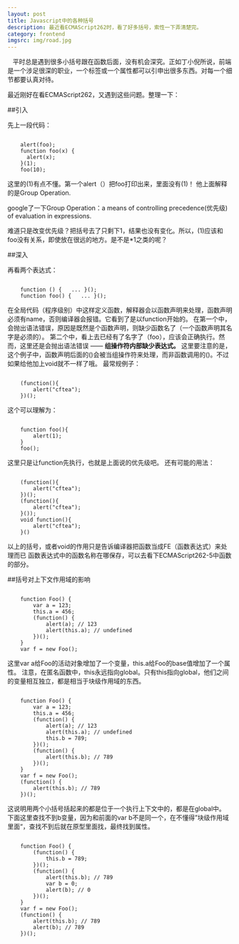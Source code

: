 ```yaml
---
layout: post
title: Javascript中的各种括号
description: 最近看ECMAScript262时，看了好多括号，索性一下弄清楚完。
category: frontend
imgsrc: img/road.jpg
---
```


&nbsp;&nbsp;&nbsp;平时总是遇到很多小括号跟在函数后面，没有机会深究。正如丁小倪所说，前端是一个涉足很深的职业，一个标签或一个属性都可以引申出很多东西。对每一个细节都要认真对待。

最近刚好在看ECMAScript262，又遇到这些问题。整理一下：

##引入

先上一段代码：


<pre><code>
	alert(foo);
	function foo(x) {
	  alert(x);
	}(1); 
	foo(10);
</code></pre>
	

这里的(1)有点不懂。第一个alert（）把foo打印出来，里面没有(1)！
他上面解释的是Group Operation.

google了一下Group Operation：a means of controlling precedence(优先级) of evaluation in expressions.

难道只是改变优先级？把括号去了只剩下1，结果也没有变化。所以，(1)应该和foo没有关系，即使放在很远的地方。是不是*1之类的呢？

##深入

再看两个表达式：


<pre><code>
	function () {   ... }();
	function foo() {   ... }();
</code></pre>


在全局代码（程序级别）中这样定义函数，解释器会以函数声明来处理，函数声明必须有name，否则编译器会报错。它看到了是以function开始的。 在第一个中，会抛出语法错误，原因是既然是个函数声明，则缺少函数名了（一个函数声明其名字是必须的）。
第二个中，看上去已经有了名字了（foo），应该会正确执行。然而，这里还是会抛出语法错误 —— **组操作符内部缺少表达式。** 这里要注意的是，这个例子中，函数声明后面的()会被当组操作符来处理，而非函数调用的()。不过如果给他加上void就不一样了哦。
最常规例子：


<pre><code>
	(function(){
	    alert("cftea");
	})();
</code></pre>
	

这个可以理解为：


<pre><code>
	function foo(){
    	alert(1);
	}
	foo();
</code></pre>
	
这里只是让function先执行，也就是上面说的优先级吧。
还有可能的用法：


<pre><code>
	(function(){
	    alert("cftea");
	})();
	(function(){
	    alert("cftea");
	}());
	void function(){
	    alert("cftea");
	}()
</code></pre>
	

以上的括号，或者void的作用只是告诉编译器把函数当成FE（函数表达式）来处理而已
函数表达式中的函数名称在哪保存，可以去看下ECMAScript262-5中函数的部分。

##括号对上下文作用域的影响

<pre><code>
	function Foo() {
	    var a = 123;
	    this.a = 456;
	    (function() {
	        alert(a); // 123
	        alert(this.a); // undefined
	    })();
	}
	var f = new Foo();
</code></pre>
	
这里var a给Foo的活动对象增加了一个变量，this.a给Foo的base值增加了一个属性。
注意，在匿名函数中，this永远指向global。只有this指向global，他们之间的变量相互独立，都是相当于块级作用域的东西。

	
<pre><code>
	function Foo() {
	    var a = 123;
	    this.a = 456;
	    (function() {
	        alert(a); // 123
	        alert(this.a); // undefined
	        this.b = 789;
	    })();
	    (function() {
	        alert(this.b); // 789
	    })();
	}
	var f = new Foo();
	(function() {
	    alert(this.b); // 789
	})();
</code></pre>
	
这说明用两个小括号括起来的都是位于一个执行上下文中的，都是在global中。
下面这里查找不到b变量，因为和前面的var b不是同一个，在不懂得”块级作用域里面“，查找不到后就在原型里面找，最终找到属性。


<pre><code>
	function Foo() {
	    (function() {
	        this.b = 789;
	    })();
	    (function() {
	        alert(this.b); // 789
	        var b = 0;
	        alert(b); // 0
	    })();
	}
	var f = new Foo();
	(function() {
	    alert(this.b); // 789
	    alert(b); // 789
	})();
</code></pre>
	

